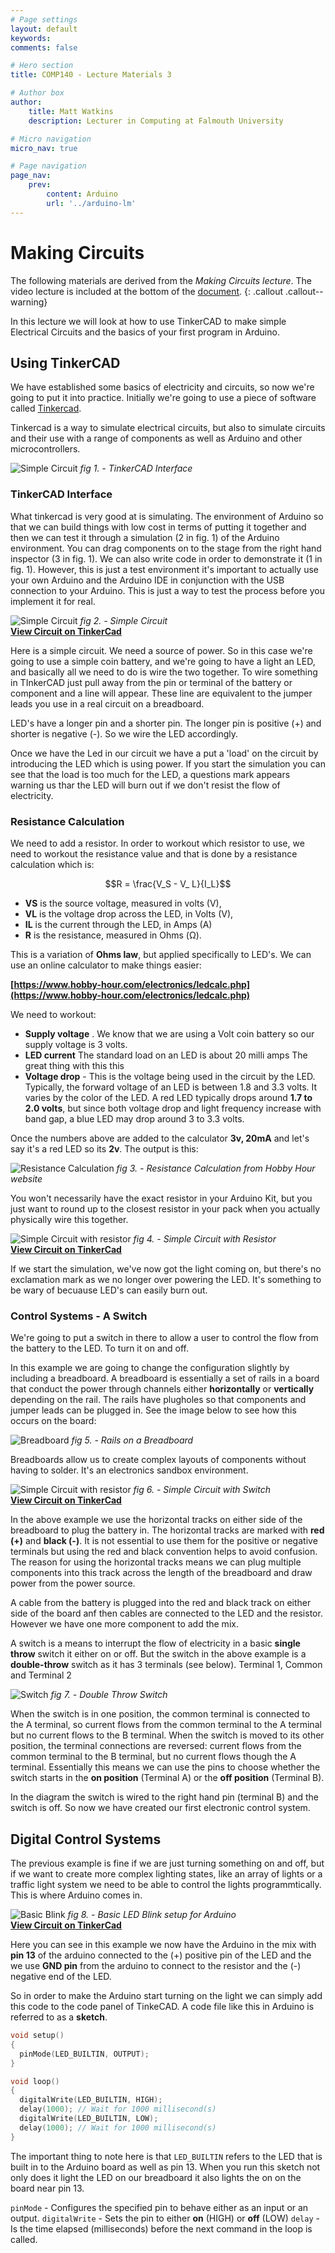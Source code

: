 ```yaml
---
# Page settings
layout: default
keywords:
comments: false

# Hero section
title: COMP140 - Lecture Materials 3

# Author box
author:
    title: Matt Watkins
    description: Lecturer in Computing at Falmouth University

# Micro navigation
micro_nav: true

# Page navigation
page_nav:
    prev:
        content: Arduino
        url: '../arduino-lm'
---
```


# Making Circuits

The following materials are derived from the *Making Circuits lecture*. The video lecture is included at the bottom of the [document](#video-lecture).
{: .callout .callout--warning}

In this lecture we will look at how to use TinkerCAD to make simple Electrical Circuits and the basics of your first program in Arduino.

## Using TinkerCAD

We have established some basics of electricity and circuits, so now we're going to put it into practice. Initially
we're going to use a piece of software called [Tinkercad](http://www.tinkercad.com/). 

Tinkercad is a way to simulate electrical circuits, but also to simulate circuits and their use with a range of components as well as Arduino and other microcontrollers. 

![Simple Circuit](images/tc-interface2.png)
*fig 1. - TinkerCAD Interface*

### TinkerCAD Interface

What tinkercad is very good at is simulating. The environment of Arduino so that we can build things with low cost in terms of putting it together and then we can test it through a simulation (2 in fig. 1) of the Arduino environment. You can drag components on to the stage from the right hand inspector (3 in fig. 1). We can also write code in order to demonstrate it (1 in fig. 1). However, this is just a test environment it's important to actually use your own Arduino and the Arduino IDE in conjunction with the USB connection to your Arduino. This is just a way to
test the process before you implement it for real.

![Simple Circuit](images/tc-simple.png)
*fig 2. - Simple Circuit*\
**[View Circuit on TinkerCad](https://www.tinkercad.com/things/aefmW5mPE86-simple-electric-circuit/editel?sharecode=bjxDkcj1jYkU3qDBDux5XN-GflpCaIIjGHqfXsWVICQ)**

Here is a simple circuit. We need a source of power. So in this case we're going to use a simple coin battery, and we're going to have a light an LED, and basically all we need to do is wire the two together. To wire something in TInkerCAD just pull away from the pin or terminal of the battery or component and a line will appear. These line are equivalent to the jumper leads you use in a real circuit on a breadboard.

LED's have a longer pin and a shorter pin. The  longer pin is positive (+) and shorter is negative (-). So we wire the LED accordingly. 

Once we have the Led in our circuit we have a put a 'load' on the circuit by introducing the LED which is using power. If you start the simulation you can see that the load is too much for the LED, a questions mark appears warning us thar the LED will burn out if we don't resist the flow of electricity.

### Resistance Calculation

We need to add a resistor. In order to workout which resistor to use, we need to workout the resistance value and that is done by a resistance calculation which is:
  
$$R = \frac{V_S - V_	L}{I_L}$$

- **VS** is the source voltage, measured in volts (V),
- **VL** is the voltage drop across the LED, in Volts (V),
- **IL** is the current through the LED, in Amps (A)
- **R** is the resistance, measured in Ohms (Ω).

This is a variation of **Ohms law**, but applied specifically to LED's. We can use an online calculator to make things easier:

**[https://www.hobby-hour.com/electronics/ledcalc.php](https://www.hobby-hour.com/electronics/ledcalc.php)**

We need to workout:

 - **Supply voltage** . We know that we are using a  Volt coin battery so our supply
voltage is 3 volts.
-  **LED current** The standard load on an LED is about 20 milli amps
The great thing with this this
- **Voltage drop** - This is the voltage being used in the circuit by the LED. Typically, the forward voltage of an LED is between 1.8 and 3.3 volts. It varies by the color of the LED. A red LED typically drops around **1.7 to 2.0 volts**, but since both voltage drop and light frequency increase with band gap, a blue LED may drop around 3 to 3.3 volts.

Once the numbers above are added to the calculator **3v, 20mA** and let's say it's a red LED so its **2v**. The output is this:

![Resistance Calculation](images/resist-calc.png)
*fig 3. - Resistance Calculation from Hobby Hour website*

You won't necessarily have the exact resistor in your Arduino Kit, but you just want to round up to the closest
resistor in your pack when you actually physically wire this together. 

![Simple Circuit with resistor](images/rc-simple-resistor.png)
*fig 4. - Simple Circuit with Resistor*\
**[View Circuit on TinkerCad](https://www.tinkercad.com/things/aefmW5mPE86-simple-electric-circuit/editel?sharecode=bjxDkcj1jYkU3qDBDux5XN-GflpCaIIjGHqfXsWVICQ)**

If we start the simulation, we've now got the light coming on, but there's no exclamation mark as we no longer over powering the LED. It's something to be wary of becuause LED's can easily burn out.

### Control Systems - A Switch

We're going to put a switch in there to allow a user to control the flow from the battery to the LED. To turn it on and off.

In this example we are going to change the configuration slightly by including a breadboard. A breadboard is essentially a set of rails in a board that conduct the power through channels either **horizontally** or **vertically** depending on the rail. The rails have plugholes so that components and jumper leads can be plugged in. See the image below to see how this occurs on the board:

![Breadboard](images/tc-breadboard.png)
*fig 5. - Rails on a Breadboard*

Breadboards allow us to create complex layouts of components without having to solder. It's an electronics sandbox environment.

![Simple Circuit with resistor](images/tc-circuit-switch.png)
*fig 6. - Simple Circuit with Switch*\
**[View Circuit on TinkerCad](https://www.tinkercad.com/things/j2mHkxwsdeL-basic-circuit/editel?sharecode=lUW-e_VPCYdwvUkmJTQy4I5D_la_LC-eEi7h7Q3y9gE)**

In the above example we use the horizontal tracks on either side of the breadboard to plug the battery in. The horizontal tracks are marked with **red (+)** and **black (-)**. It is not essential to use them for the positive or negative terminals but using the red and black convention helps to avoid confusion. The reason for using the horizontal tracks means we can plug multiple components into this track across the length of the breadboard and draw power from the power source.

A cable from the battery is plugged into the red and black track on either side of the board anf then cables are connected to the LED and the resistor. However we have one more component to add the mix.

A switch is a means to interrupt the flow of electricity in a basic **single throw** switch it either on or off.  But the switch in the above example is a **double-throw** switch as it has 3 terminals (see below). Terminal 1, Common and Terminal 2

![Switch](images/switch.jpg)
*fig 7. - Double Throw Switch*

When the switch is in one position, the common terminal is connected to the A terminal, so current flows from the common terminal to the A terminal but no current flows to the B terminal. When the switch is moved to its other position, the terminal connections are reversed: current flows from the common terminal to the B terminal, but no current flows though the A terminal. Essentially this means we can use the pins to choose whether the switch starts in the **on position** (Terminal A) or the **off position** (Terminal B).

In the diagram the switch is wired to the right hand pin (terminal B) and the switch is off. So now we have created our first electronic control system.

## Digital Control Systems

The previous example is fine if we are just turning something on and off, but if we want to create more complex lighting states, like an array of lights or a traffic light system we need to be able to control the lights programmtically. This is where Arduino comes in.

![Basic Blink](images/basic-blink.png)
*fig 8. - Basic LED Blink setup for Arduino*\
**[View Circuit on TinkerCad](https://www.tinkercad.com/things/2rT5zKePUsa-surprising-fyyran/editel?sharecode=1a0dUSIYQV2HCd1Bdp5-bPyWpYmqhpHqH4GqtnMoWvI)**

Here you can see in this example we now have the Arduino in the mix with **pin 13** of the arduino connected to the (+) positive pin of the LED and the we use **GND pin** from the arduino to connect to the resistor and the (-) negative end of the LED.

So in order to make the Arduino start turning on the light we can simply add this code to the code panel of TinkeCAD. A code   file like this in Arduino is referred to as a **sketch**.

```c++
void setup()
{
  pinMode(LED_BUILTIN, OUTPUT);
}

void loop()
{
  digitalWrite(LED_BUILTIN, HIGH);
  delay(1000); // Wait for 1000 millisecond(s)
  digitalWrite(LED_BUILTIN, LOW);
  delay(1000); // Wait for 1000 millisecond(s)
}
```
The important thing to note here is that ``LED_BUILTIN`` refers to the LED that is built in to the Arduino board as well as pin 13. When you run this sketch not only does it light the LED on our breadboard it also lights the on on the board near pin 13. 

``pinMode`` - Configures the specified pin to behave either as an input or an output. 
``digitalWrite`` - Sets the pin to either **on** (HIGH) or **off** (LOW)
``delay`` - Is the time elapsed (milliseconds) before the next command in the loop is called.



<!--stackedit_data:
eyJoaXN0b3J5IjpbMTU5ODQ4MTUwMiwxMjQ4MTkxNzczLDE0Nj
kyMDE2NDEsLTE1Mjk4MjI2MjcsNTk3NzQ1NjQ2LC0xNzg2NTAw
Mzg1LC0yMDk1MTI2NjI4LDE0MTA4MjEyNTAsNDQ0MzgyNDgzLD
I3NjA4OTY5MiwtMTc2NjcxNTIyOCwtMTc3MzY3OTI4NSwtNTMw
MzY2NzE5LDE3NTI3NzAzNDEsMTczMzQ4ODc1MSwtMTkxNjY5MT
Y2OCwtMTQzNjQ0NzgyMiwtMTE0MTE1Njg3MywxMDc0NTU1MDcs
LTg2NjY5MzgwMF19
-->